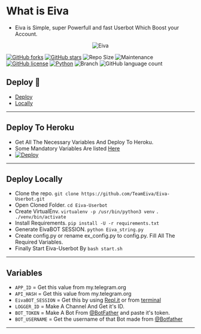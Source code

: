# What is Eiva 
* Eiva is Simple, super Powerfull and fast Userbot Which Boost your Account.

<p align="center">
  <img src="https://telegra.ph/file/01acbca0956904a6102fb.jpg" alt="Eiva">
</p>

[![GitHub forks](https://img.shields.io/github/forks/TeamEiva/EivaBot?&style=flat-square&logo=github)](https://github.com/TeamEiva/EivaBot/fork)
[![GitHub stars](https://img.shields.io/github/stars/TeamEiva/EivaBot?&style=flat-square&logo=github)](https://github.com/TeamEiva/EivaBot/stargazers)
![Repo Size](https://img.shields.io/github/repo-size/TeamEiva/EivaBot?&style=flat-square&logo=github)
![Maintenance](https://img.shields.io/badge/Maintained%3F-yes-green?&style=flat-square)
[![GitHub license](https://img.shields.io/github/license/TeamEiva/EivaBot?&style=flat-square&logo=github)](https://github.com/TeamEiva/EivaBot/blob/master/LICENSE)
[![Python](https://img.shields.io/badge/Python-v3.9-blue)](https://www.python.org/)
![Branch](https://img.shields.io/badge/Branch-Master-orange)
![GitHub language count](https://img.shields.io/github/languages/count/TeamEiva/EivaBot?color=Pink&label=Language&style=flat-square)

## Deploy 🚀
- [Deploy](#Deploy-To-Heroku)
- [Locally](#Deploy-Locally)
------

## Deploy To Heroku
- Get All The Necessary Variables And Deploy To Heroku.
- Some Mandatory Variables Are listed [Here](#Variables)
- [![Deploy](https://www.herokucdn.com/deploy/button.svg)](https://heroku.com/deploy?template=https://github.com/TeamEiva/Eivabot)
------

## Deploy Locally
- Clone the repo. 
`git clone https://github.com/TeamEiva/Eiva-Userbot.git`
- Open Cloned Folder.
`cd Eiva-Userbot`
- Create VirtualEnv.
`virtualenv -p /usr/bin/python3 venv`
`. ./venv/bin/activate`
- Install Requirements.
`pip install -U -r requirements.txt`
- Generate EivaBOT SESSION.
`python Eiva_string.py`
- Create config.py or rename ex_config.py to config.py. Fill All The Required Variables.
- Finally Start Eiva-Userbot By
`bash start.sh`
------
## Variables
- `APP_ID`  =  Get this value from my.telegram.org
- `API_HASH`  =  Get this value from my.telegram.org
- `EivaBOT_SESSION`  =  Get this by using [Repl.it](#Repl) or from [terminal](#Terminal)
- `LOGGER_ID`  =  Make A Channel And Get it's ID.
- `BOT_TOKEN`  =  Make A Bot From [@BotFather](https://t.me/botfather) and paste it's token.
- `BOT_USERNAME`  =  Get the username of that Bot made from [@Botfather](https://t.me/botfather)
------
